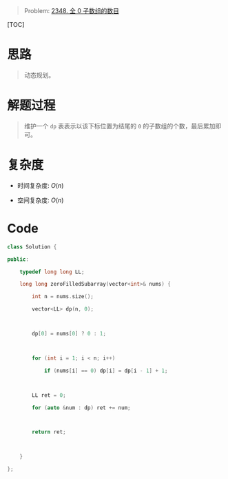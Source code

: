 > Problem: [2348. 全 0 子数组的数目](https://leetcode.cn/problems/number-of-zero-filled-subarrays/description/)

[TOC]

# 思路

> 动态规划。

# 解题过程

> 维护一个 `dp` 表表示以该下标位置为结尾的 `0` 的子数组的个数，最后累加即可。

# 复杂度

- 时间复杂度: $O(n)$

- 空间复杂度: $O(n)$

# Code

```C++
class Solution {

public:

    typedef long long LL;

    long long zeroFilledSubarray(vector<int>& nums) {

        int n = nums.size();

        vector<LL> dp(n, 0);



        dp[0] = nums[0] ? 0 : 1;



        for (int i = 1; i < n; i++)

            if (nums[i] == 0) dp[i] = dp[i - 1] + 1;



        LL ret = 0;

        for (auto &num : dp) ret += num;



        return ret;



    }

};
```
